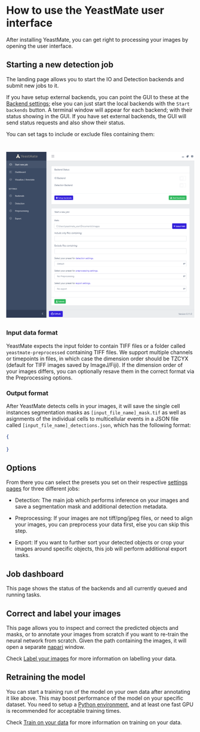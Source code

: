 # How to use the YeastMate user interface

After installing YeastMate, you can get right to processing your images by opening the user interface.

## Starting a new detection job

The landing page allows you to start the IO and Detection backends and submit new jobs to it.

If you have setup external backends, you can point the GUI to these at the [Backend settings](./settings.md); else you can just start the local backends with the ```Start backends``` button. A terminal window will appear for each backend; with their status showing in the GUI. If you have set external backends, the GUI will send status requests and also show their status.

You can set tags to include or exclude files containing them:

# ![Screenshot](imgs/newjob.png)

### Input data format

YeastMate expects the input folder to contain TIFF files or a folder called ```yeastmate-preprocessed``` containing TIFF files. We support multiple channels or timepoints in files, in which case the dimension order should be TZCYX (default for TIFF images saved by ImageJ/Fiji). If the dimension order of your images differs, you can optionally resave them in the correct format via the Preprocessing options.

### Output format

After YeastMate detects cells in your images, it will save the single cell instances segmentation masks as ```[input_file_name]_mask.tif``` as well as asignments of the individual cells to multicellular events in a JSON file called ```[input_file_name]_detections.json```, which has the following format:

```json
{

}
```

## Options

From there you can select the presets you set on their respective [settings pages](./settings.md) for three different jobs: 

* Detection: The main job which performs inference on your images and save a segmentation mask and additional detection metadata.

* Preprocessing: If your images are not tiff/png/jpeg files, or need to align your images, you can preprocess your data first, else you can skip this step.

* Export: If you want to further sort your detected objects or crop your images around specific objects, this job will perform additional export tasks.

## Job dashboard

This page shows the status of the backends and all currently queued and running tasks.


## Correct and label your images

This page allows you to inspect and correct the predicted objects and masks, or to annotate your images from scratch if you want to re-train the neural network from scratch. Given the path containing the images, it will open a separate [napari](https://napari.org) window.

Check [Label your images](./label.md) for more information on labelling your data.

## Retraining the model

You can start a training run of the model on your own data after annotating it like above. This may boost performance of the model on your specific dataset. You need to setup a [Python environment](./environment.md), and at least one fast GPU is recommended for acceptable training times.

Check [Train on your data](./train.md) for more information on training on your data.
